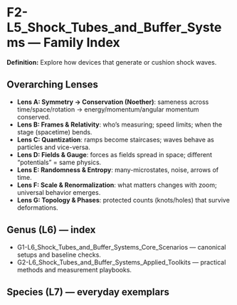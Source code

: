 # F2-L5_Shock_Tubes_and_Buffer_Systems — Family Index
**Definition:** Explore how devices that generate or cushion shock waves.

## Overarching Lenses

- **Lens A: Symmetry -> Conservation (Noether)**: sameness across time/space/rotation → energy/momentum/angular momentum conserved.
- **Lens B: Frames & Relativity**: who’s measuring; speed limits; when the stage (spacetime) bends.
- **Lens C: Quantization**: ramps become staircases; waves behave as particles and vice-versa.
- **Lens D: Fields & Gauge**: forces as fields spread in space; different “potentials” = same physics.
- **Lens E: Randomness & Entropy**: many-microstates, noise, arrows of time.
- **Lens F: Scale & Renormalization**: what matters changes with zoom; universal behavior emerges.
- **Lens G: Topology & Phases**: protected counts (knots/holes) that survive deformations.

## Genus (L6) — index
- G1-L6_Shock_Tubes_and_Buffer_Systems_Core_Scenarios — canonical setups and baseline checks.
- G2-L6_Shock_Tubes_and_Buffer_Systems_Applied_Toolkits — practical methods and measurement playbooks.

## Species (L7) — everyday exemplars

